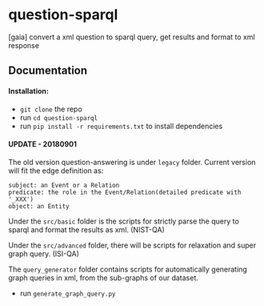 # question-sparql
[gaia] convert a xml question to sparql query, get results and format to xml response

## Documentation

#### Installation:
* `git clone` the repo
* run `cd question-sparql`
* run `pip install -r requirements.txt` to install dependencies

#### UPDATE - 20180901
The old version question-answering is under `legacy` folder.
Current version will fit the edge definition as:
```
subject: an Event or a Relation
predicate: the role in the Event/Relation(detailed predicate with '_XXX')
object: an Entity
```

Under the `src/basic` folder is the scripts for strictly parse the query to sparql and format the results as xml.
(NIST-QA)

Under the `src/advanced` folder, there will be scripts for relaxation and super graph query.
(ISI-QA)

The `query_generator` folder contains scripts for automatically generating graph queries in xml, from the sub-graphs of our dataset.
 - run `generate_graph_query.py`




